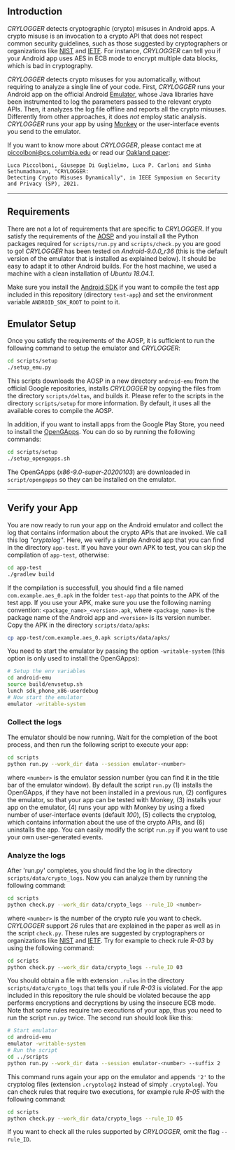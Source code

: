 ## Introduction

*CRYLOGGER* detects cryptographic (crypto) misuses in Android apps. A crypto misuse is an invocation to a crypto API that does not respect common security guidelines, such as those suggested by cryptographers or organizations like [NIST](https://www.nist.gov/) and [IETF](https://www.ietf.org/). For instance, *CRYLOGGER* can tell you if your Android app uses AES in ECB mode to encrypt multiple data blocks, which is bad in cryptography.

*CRYLOGGER* detects crypto misuses for you automatically, without requiring to analyze a single line of your code. First, *CRYLOGGER* runs your Android app on the official Android [Emulator](https://developer.android.com/studio/run/emulator), whose Java libraries have been instrumented to log the parameters passed to the relevant crypto APIs. Then, it analyzes the log file offline and reports all the crypto misuses.  Differently from other approaches, it does *not* employ static analysis. *CRYLOGGER* runs your app by using [Monkey](https://developer.android.com/studio/test/monkey) or the user-interface events you send to the emulator.

If you want to know more about *CRYLOGGER*, please contact me at piccolboni@cs.columbia.edu or read our [Oakland paper](https://arxiv.org/abs/2007.01061):

```
Luca Piccolboni, Giuseppe Di Guglielmo, Luca P. Carloni and Simha Sethumadhavan, "CRYLOGGER:
Detecting Crypto Misuses Dynamically", in IEEE Symposium on Security and Privacy (SP), 2021.
```

***

## Requirements

There are not a lot of requirements that are specific to *CRYLOGGER*. If you satisfy the requirements of the [AOSP](https://source.android.com/setup/build/requirements) and you install all the Python packages required for `scripts/run.py` and `scripts/check.py` you are good to go! *CRYLOGGER* has been tested on *Android-9.0.0_r36* (this is the default version of the emulator that is installed as explained below). It should be easy to adapt it to other Android builds. For the host machine, we used a machine with a clean installation of *Ubuntu 18.04.1*.

Make sure you install the [Android SDK](https://developer.android.com/studio) if you want to compile the test app included in this repository (directory `test-app`) and set the environment variable `ANDROID_SDK_ROOT` to point to it.

## Emulator Setup

Once you satisfy the requirements of the AOSP, it is sufficient to run the following command to setup the emulator and *CRYLOGGER*:

```bash
cd scripts/setup
./setup_emu.py
```

This scripts downloads the AOSP in a new directory `android-emu` from the official Google repositories, installs *CRYLOGGER* by copying the files from the directory `scripts/deltas`, and builds it. Please refer to the scripts in the directory `scripts/setup` for more information. By default, it uses all the available cores to compile the AOSP.

In addition, if you want to install apps from the Google Play Store, you need to install the [OpenGApps](https://github.com/opengapps/opengapps). You can do so by running the following commands:

```bash
cd scripts/setup
./setup_opengapps.sh
```

The OpenGApps (*x86-9.0-super-20200103*) are downloaded in `script/opengapps` so they can be installed on the emulator.

***

## Verify your App

You are now ready to run your app on the Android emulator and collect the log that contains information about the crypto APIs that are invoked. We call this log *"cryptolog"*. Here, we verify a simple Android app that you can find in the directory `app-test`. If you have your own APK to test, you can skip the compilation of `app-test`, otherwise:

```bash
cd app-test
./gradlew build
```

If the compilation is successfull, you should find a file named `com.example.aes_0.apk` in the folder `test-app` that points to the APK of the test app. If you use your APK, make sure you use the following naming convention: `<package_name>_<version>.apk`, where `<package_name>` is the package name of the Android app and `<version>` is its version number. Copy the APK in the directory `scripts/data/apks`:

```bash
cp app-test/com.example.aes_0.apk scripts/data/apks/
```

You need to start the emulator by passing the option `-writable-system` (this option is only used to install the OpenGApps):

```bash
# Setup the env variables
cd android-emu
source build/envsetup.sh
lunch sdk_phone_x86-userdebug
# Now start the emulator
emulator -writable-system
```

### Collect the logs

The emulator should be now running. Wait for the completion of the boot process, and then run the following script to execute your app:

```bash
cd scripts
python run.py --work_dir data --session emulator-<number>
```

where `<number>` is the emulator session number (you can find it in the title bar of the emulator window). By default the script `run.py` (1) installs the OpenGApps, if they have not been installed in a previous run, (2) configures the  emulator, so that your app can be tested with Monkey, (3) installs your app on the emulator, (4) runs your app with Monkey by using a fixed number of user-interface events (default *100*), (5) collects the cryptolog, which contains information about the use of the crypto APIs, and (6) uninstalls the app. You can easily modify the script `run.py` if you want to use your own user-generated events.

### Analyze the logs

After 'run.py' completes, you should find the log in the directory `scripts/data/crypto_logs`. Now you can analyze them by running the following command:

```bash
cd scripts
python check.py --work_dir data/crypto_logs --rule_ID <number>
```

where `<number>` is the number of the crypto rule you want to check. *CRYLOGGER* support *26* rules that are explained in the paper as well as in the script `check.py`. These rules are suggested by cryptographers or organizations like [NIST](https://www.nist.gov/) and [IETF](https://www.ietf.org/). Try for example to check rule *R-03* by using the following command:

```bash
cd scripts
python check.py --work_dir data/crypto_logs --rule_ID 03
```

You should obtain a file with extension `.rules` in the directory `scripts/data/crypto_logs` that tells you if rule *R-03* is violated. For the app included in this repository the rule should be violated because the app performs encryptions and decryptions by using the insecure ECB mode. Note that some rules require two executions of your app, thus you need to run the script `run.py` twice. The second run should look like this:

```bash
# Start emulator
cd android-emu
emulator -writable-system
# Run the script
cd ../scripts
python run.py --work_dir data --session emulator-<number> --suffix 2
```

This command runs again your app on the emulator and appends `'2'` to the cryptolog files (extension `.cryptolog2` instead of simply `.cryptolog`). You can check rules that require two executions, for example rule *R-05* with the following command:

```bash
cd scripts
python check.py --work_dir data/crypto_logs --rule_ID 05
```

If you want to check all the rules supported by *CRYLOGGER*, omit the flag `--rule_ID`.
